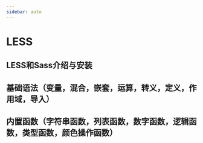 ```yaml
---
sidebar: auto
---
```

# LESS
## LESS和Sass介绍与安装


## 基础语法（变量，混合，嵌套，运算，转义，定义，作用域，导入）

## 内置函数（字符串函数，列表函数，数字函数，逻辑函数，类型函数，颜色操作函数）

